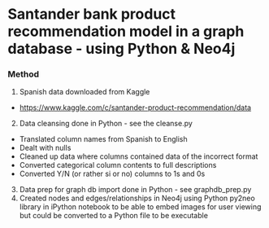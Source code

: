 # Santander bank product recommendation model in a graph database - using Python & Neo4j

### Method
1) Spanish data downloaded from Kaggle
* https://www.kaggle.com/c/santander-product-recommendation/data
2) Data cleansing done in Python - see the cleanse.py
* Translated column names from Spanish to English
* Dealt with nulls
* Cleaned up data where columns contained data of the incorrect format
* Converted categorical column contents to full descriptions
* Converted Y/N (or rather si or no) columns to 1s and 0s
3) Data prep for graph db import done in Python - see graphdb_prep.py
4) Created nodes and edges/relationships in Neo4j using Python py2neo library in iPython notebook to be able to embed images for user viewing but could be converted to a Python file to be executable


